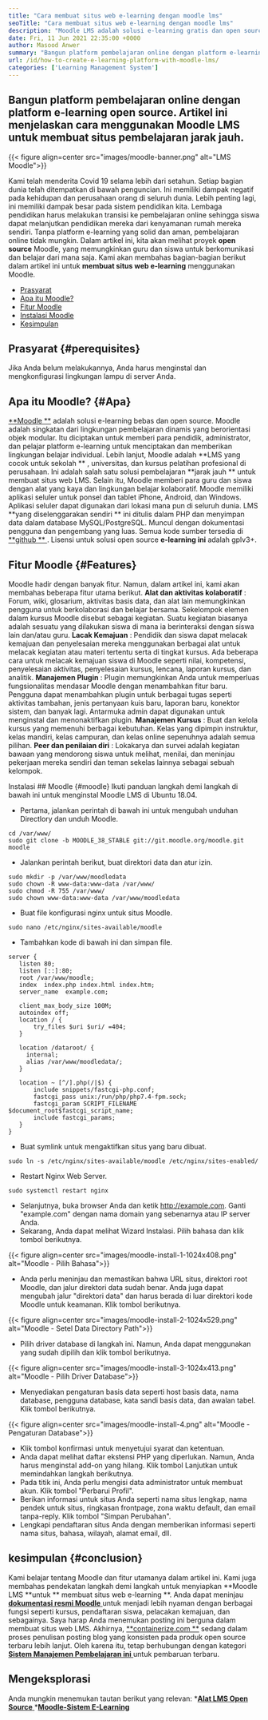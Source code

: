 ```yaml
---
title: "Cara membuat situs web e-learning dengan moodle lms" 
seoTitle: "Cara membuat situs web e-learning dengan moodle lms" 
description: "Moodle LMS adalah solusi e-learning gratis dan open source untuk membuat platform pembelajaran online. Lihatlah panduan untuk membiasakan diri dengan itu." 
date: Fri, 11 Jun 2021 22:35:00 +0000
author: Masood Anwer
summary: "Bangun platform pembelajaran online dengan platform e-learning open source. Artikel ini menjelaskan cara menggunakan Moodle LMS untuk membuat situs pembelajaran jarak jauh." 
url: /id/how-to-create-e-learning-platform-with-moodle-lms/
categories: ['Learning Management System']
---
```


## Bangun platform pembelajaran online dengan platform e-learning open source. Artikel ini menjelaskan cara menggunakan Moodle LMS untuk membuat situs pembelajaran jarak jauh.

{{< figure align=center src="images/moodle-banner.png" alt="LMS Moodle">}}

Kami telah menderita Covid 19 selama lebih dari setahun. Setiap bagian dunia telah ditempatkan di bawah penguncian. Ini memiliki dampak negatif pada kehidupan dan perusahaan orang di seluruh dunia. Lebih penting lagi, ini memiliki dampak besar pada sistem pendidikan kita. Lembaga pendidikan harus melakukan transisi ke pembelajaran online sehingga siswa dapat melanjutkan pendidikan mereka dari kenyamanan rumah mereka sendiri. Tanpa platform e-learning yang solid dan aman, pembelajaran online tidak mungkin. Dalam artikel ini, kita akan melihat proyek **open source**  Moodle, yang memungkinkan guru dan siswa untuk berkomunikasi dan belajar dari mana saja.
Kami akan membahas bagian-bagian berikut dalam artikel ini untuk **membuat situs web e-learning**  menggunakan Moodle.
  * [Prasyarat][1]
  * [Apa itu Moodle?][2]
  * [Fitur Moodle][3]
  * [Instalasi Moodle][4]
  * [Kesimpulan][5]

## Prasyarat   {#perequisites}
Jika Anda belum melakukannya, Anda harus menginstal dan mengkonfigurasi lingkungan lampu di server Anda.

## Apa itu Moodle?   {#Apa}
[**Moodle **][6] adalah solusi e-learning bebas dan open source. Moodle adalah singkatan dari lingkungan pembelajaran dinamis yang berorientasi objek modular. Itu diciptakan untuk memberi para pendidik, administrator, dan pelajar platform e-learning untuk menciptakan dan memberikan lingkungan belajar individual. Lebih lanjut, Moodle adalah  **LMS yang cocok untuk sekolah ** , universitas, dan kursus pelatihan profesional di perusahaan. Ini adalah salah satu solusi pembelajaran  **jarak jauh **  untuk membuat situs web LMS. Selain itu, Moodle memberi para guru dan siswa dengan alat yang kaya dan lingkungan belajar kolaboratif. Moodle memiliki aplikasi seluler untuk ponsel dan tablet iPhone, Android, dan Windows. Aplikasi seluler dapat digunakan dari lokasi mana pun di seluruh dunia. LMS  **yang diselenggarakan sendiri **  ini ditulis dalam PHP dan menyimpan data dalam database MySQL/PostgreSQL. Muncul dengan dokumentasi pengguna dan pengembang yang luas. Semua kode sumber tersedia di [ **github ** ][7]. Lisensi untuk solusi open source  **e-learning ini**   adalah gplv3+.

## Fitur Moodle   {#Features}
Moodle hadir dengan banyak fitur. Namun, dalam artikel ini, kami akan membahas beberapa fitur utama berikut.
**Alat dan aktivitas kolaboratif** : Forum, wiki, glosarium, aktivitas basis data, dan alat lain memungkinkan pengguna untuk berkolaborasi dan belajar bersama. Sekelompok elemen dalam kursus Moodle disebut sebagai kegiatan. Suatu kegiatan biasanya adalah sesuatu yang dilakukan siswa di mana ia berinteraksi dengan siswa lain dan/atau guru.
**Lacak Kemajuan** : Pendidik dan siswa dapat melacak kemajuan dan penyelesaian mereka menggunakan berbagai alat untuk melacak kegiatan atau materi tertentu serta di tingkat kursus. Ada beberapa cara untuk melacak kemajuan siswa di Moodle seperti nilai, kompetensi, penyelesaian aktivitas, penyelesaian kursus, lencana, laporan kursus, dan analitik.
**Manajemen Plugin** : Plugin memungkinkan Anda untuk memperluas fungsionalitas mendasar Moodle dengan menambahkan fitur baru. Pengguna dapat menambahkan plugin untuk berbagai tugas seperti aktivitas tambahan, jenis pertanyaan kuis baru, laporan baru, konektor sistem, dan banyak lagi. Antarmuka admin dapat digunakan untuk menginstal dan menonaktifkan plugin.
**Manajemen Kursus** : Buat dan kelola kursus yang memenuhi berbagai kebutuhan. Kelas yang dipimpin instruktur, kelas mandiri, kelas campuran, dan kelas online sepenuhnya adalah semua pilihan.
**Peer dan penilaian diri** : Lokakarya dan survei adalah kegiatan bawaan yang mendorong siswa untuk melihat, menilai, dan meninjau pekerjaan mereka sendiri dan teman sekelas lainnya sebagai sebuah kelompok.

Instalasi ## Moodle  {#moodle}
Ikuti panduan langkah demi langkah di bawah ini untuk menginstal Moodle LMS di Ubuntu 18.04.
  * Pertama, jalankan perintah di bawah ini untuk mengubah unduhan Directlory dan unduh Moodle.
```
cd /var/www/
sudo git clone -b MOODLE_38_STABLE git://git.moodle.org/moodle.git moodle
```
  * Jalankan perintah berikut, buat direktori data dan atur izin.
```
sudo mkdir -p /var/www/moodledata
sudo chown -R www-data:www-data /var/www/
sudo chmod -R 755 /var/www/
sudo chown www-data:www-data /var/www/moodledata
```
  * Buat file konfigurasi nginx untuk situs Moodle.
```
sudo nano /etc/nginx/sites-available/moodle
```
  * Tambahkan kode di bawah ini dan simpan file.
```
server {
   listen 80;
   listen [::]:80;
   root /var/www/moodle;
   index  index.php index.html index.htm;
   server_name  example.com;

   client_max_body_size 100M;
   autoindex off;
   location / {
       try_files $uri $uri/ =404;
   }

   location /dataroot/ {
     internal;
     alias /var/www/moodledata/;
   }

   location ~ [^/].php(/|$) {
       include snippets/fastcgi-php.conf;
       fastcgi_pass unix:/run/php/php7.4-fpm.sock;
       fastcgi_param SCRIPT_FILENAME $document_root$fastcgi_script_name;
       include fastcgi_params;
   }
}
```
  * Buat symlink untuk mengaktifkan situs yang baru dibuat.
```
sudo ln -s /etc/nginx/sites-available/moodle /etc/nginx/sites-enabled/
```
  * Restart Nginx Web Server.
```
sudo systemctl restart nginx
```
  * Selanjutnya, buka browser Anda dan ketik http://example.com. Ganti "example.com" dengan nama domain yang sebenarnya atau IP server Anda.
  * Sekarang, Anda dapat melihat Wizard Instalasi. Pilih bahasa dan klik tombol berikutnya.

{{< figure align=center src="images/moodle-install-1-1024x408.png" alt="Moodle - Pilih Bahasa">}}

  * Anda perlu meninjau dan memastikan bahwa URL situs, direktori root Moodle, dan jalur direktori data sudah benar. Anda juga dapat mengubah jalur "direktori data" dan harus berada di luar direktori kode Moodle untuk keamanan. Klik tombol berikutnya.

{{< figure align=center src="images/moodle-install-2-1024x529.png" alt="Moodle - Setel Data Directory Path">}}

  * Pilih driver database di langkah ini. Namun, Anda dapat menggunakan yang sudah dipilih dan klik tombol berikutnya.

{{< figure align=center src="images/moodle-install-3-1024x413.png" alt="Moodle - Pilih Driver Database">}}

  * Menyediakan pengaturan basis data seperti host basis data, nama database, pengguna database, kata sandi basis data, dan awalan tabel. Klik tombol berikutnya.

{{< figure align=center src="images/moodle-install-4.png" alt="Moodle - Pengaturan Database">}}

  * Klik tombol konfirmasi untuk menyetujui syarat dan ketentuan.
  * Anda dapat melihat daftar ekstensi PHP yang diperlukan. Namun, Anda harus menginstal add-on yang hilang. Klik tombol Lanjutkan untuk memindahkan langkah berikutnya.
  * Pada titik ini, Anda perlu mengisi data administrator untuk membuat akun. Klik tombol "Perbarui Profil".
  * Berikan informasi untuk situs Anda seperti nama situs lengkap, nama pendek untuk situs, ringkasan frontpage, zona waktu default, dan email tanpa-reply. Klik tombol "Simpan Perubahan".
  * Lengkapi pendaftaran situs Anda dengan memberikan informasi seperti nama situs, bahasa, wilayah, alamat email, dll.

## kesimpulan   {#conclusion}
Kami belajar tentang Moodle dan fitur utamanya dalam artikel ini. Kami juga membahas pendekatan langkah demi langkah untuk menyiapkan **Moodle LMS  **untuk **  membuat situs web e-learning **. Anda dapat meninjau [ **dokumentasi resmi Moodle**  ][8] untuk menjadi lebih nyaman dengan berbagai fungsi seperti kursus, pendaftaran siswa, pelacakan kemajuan, dan sebagainya. Saya harap Anda menemukan posting ini berguna dalam membuat situs web LMS.
Akhirnya, [**containerize.com **][9] sedang dalam proses penulisan posting blog yang konsisten pada produk open source terbaru lebih lanjut. Oleh karena itu, tetap berhubungan dengan kategori [ **Sistem Manajemen Pembelajaran ini**  ][10] untuk pembaruan terbaru.

## Mengeksplorasi
Anda mungkin menemukan tautan berikut yang relevan:
  *[**Alat LMS Open Source** ][11]
  *[**Moodle-Sistem E-Learning** ][12]

  
[1]: #Prerequisites
[2]: #What
[3]: #Features
[4]: #Moodle
[5]: #Conclusion
[6]: https://moodle.org/
[7]: https://github.com/moodle/moodle
[8]: https://docs.moodle.org/
[9]: https://containerize.com
[10]: https://blog.containerize.com/category/learning-management-system/
[11]: https://products.containerize.com/lms/
[12]: https://products.containerize.com/lms/moodle/
